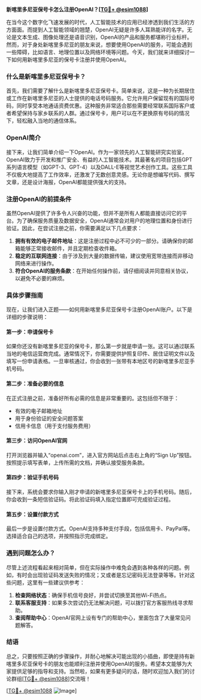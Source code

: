 **新喀里多尼亚保号卡怎么注册OpenAI？[[TG💪+ @esim1088](https://t.me/s/esim1088)]**

在当今这个数字化飞速发展的时代，人工智能技术的应用已经渗透到我们生活的方方面面。而提到人工智能领域的翘楚，OpenAI无疑是许多人耳熟能详的名字。无论是文本生成、图像处理还是语音识别，OpenAI的产品和服务都堪称行业标杆。然而，对于身处新喀里多尼亚的朋友来说，想要使用OpenAI的服务，可能会遇到一些障碍，比如语言、地理位置以及网络环境等问题。今天，我们就来详细探讨一下如何用新喀里多尼亚的保号卡注册并使用OpenAI。

### 什么是新喀里多尼亚保号卡？

首先，我们需要了解什么是新喀里多尼亚保号卡。简单来说，这是一种为长期居住或工作在新喀里多尼亚的人士提供的电话号码服务。它允许用户保留现有的国际号码，同时享受本地通话资费优惠。这种服务非常适合那些需要经常联系国际客户或者希望保持与家乡联系的人群。通过保号卡，用户可以在不更换原有号码的情况下，轻松融入当地的通信体系。

### OpenAI简介

接下来，让我们简单介绍一下OpenAI。作为一家领先的人工智能研究实验室，OpenAI致力于开发和推广安全、有益的人工智能技术。其最著名的项目包括GPT系列语言模型（如GPT-3、GPT-4）以及DALL-E等视觉艺术创作工具。这些工具不仅极大地提高了工作效率，还激发了无数创意灵感。无论你是想编写代码、撰写文章，还是设计海报，OpenAI都能提供强大的支持。

### 注册OpenAI的前提条件

虽然OpenAI提供了许多令人兴奋的功能，但并不是所有人都能直接访问它的平台。为了确保服务质量及数据安全，OpenAI通常会对用户的地理位置和身份进行验证。因此，在尝试注册之前，你需要满足以下几点要求：

1. **拥有有效的电子邮件地址**：这是注册过程中必不可少的一部分。请确保你的邮箱能够正常接收邮件，并且定期检查收件箱。
2. **稳定的互联网连接**：由于涉及到大量的数据传输，建议使用宽带连接而非移动网络来进行操作。
3. **符合OpenAI的服务条款**：在开始任何操作前，请仔细阅读并同意相关协议，以避免不必要的麻烦。

### 具体步骤指南

现在，让我们进入正题——如何用新喀里多尼亚保号卡注册OpenAI账户。以下是详细的步骤说明：

#### 第一步：申请保号卡
如果你还没有新喀里多尼亚的保号卡，那么第一步就是申请一张。这可以通过联系当地的电信运营商完成。通常情况下，你需要提供护照复印件、居住证明文件以及填写一份申请表格。一旦审核通过，你会收到一张带有本地区号的新喀里多尼亚手机号码。

#### 第二步：准备必要的信息
在正式注册之前，准备好所有必需的信息是非常重要的。这包括但不限于：
- 有效的电子邮箱地址
- 用于身份验证的安全问题答案
- 信用卡信息（用于支付服务费用）

#### 第三步：访问OpenAI官网
打开浏览器并输入“openai.com”，进入官方网站后点击右上角的“Sign Up”按钮。按照提示填写表单，上传所需的文档，并确认接受服务条款。

#### 第四步：验证手机号码
接下来，系统会要求你输入刚才申请的新喀里多尼亚保号卡上的手机号码。随后，你会收到一条短信验证码。将此验证码填入指定位置即可完成验证过程。

#### 第五步：设置付款方式
最后一步是设置付款方式。OpenAI支持多种支付手段，包括信用卡、PayPal等。选择适合自己的选项，并按照指示完成绑定。

### 遇到问题怎么办？

尽管上述流程看起来相对简单，但在实际操作中难免会遇到各种各样的问题。例如，有时会出现验证码发送失败的情况；又或者是忘记密码无法登录等等。针对这些问题，这里有一些建议供参考：

1. **检查网络状态**：确保手机信号良好，并尝试切换至其他Wi-Fi热点。
2. **联系客服支持**：如果多次尝试仍无法解决问题，可以拨打官方客服热线寻求帮助。
3. **查阅帮助中心**：OpenAI官网上设有专门的帮助中心，里面包含了大量常见问题解答。

### 结语

总之，只要按照正确的步骤操作，并耐心地解决可能出现的小插曲，即使是持有新喀里多尼亚保号卡的朋友也能顺利注册并使用OpenAI的服务。希望本文能够为大家提供足够的指导和支持。当然啦，如果有更多疑问的话，随时欢迎加入我们的讨论群组[[TG💪+ @esim1088](https://t.me/s/esim1088)]交流哦！

[[TG💪+ @esim1088](https://t.me/s/esim1088) ![Image](https://i.postimg.cc/4NQfJmqS/Snipaste-2025-05-13-00-14-12.png)]